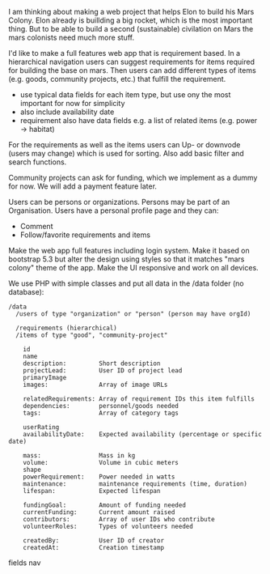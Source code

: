 
I am thinking about making a web project that helps Elon to build his Mars Colony. Elon already is buillding a big rocket, which is the most important thing. But to be able to build a second (sustainable) civilation on Mars the mars colonists need much more stuff.

I'd like to make a full features web app that is requirement based. In a hierarchical navigation users can suggest requirements for items required for building the base on mars. Then users can add different types of items (e.g. goods, community projects, etc.) that fulfill the requirement.

- use typical data fields for each item type, but use ony the most important for now for simplicity
- also include availability date
- requirement also have data fields e.g. a list of related items (e.g. power → habitat)

For the requirements as well as the items users can Up- or downvode (users may change) which is used for sorting. Also add basic filter and search functions.

Community projects can ask for funding, which we implement as a dummy for now. We will add a payment feature later.

Users can be persons or organizations. Persons may be part of an Organisation. Users have a personal profile page and they can:

- Comment
- Follow/favorite requirements and items

Make the web app full features including login system. Make it based on bootstrap 5.3 but alter the design using styles so that it matches "mars colony" theme of the app. Make the UI responsive and work on all devices.

We use PHP with simple classes and put all data in the /data folder (no database):

```
/data
  /users of type "organization" or "person" (person may have orgId)

  /requirements (hierarchical)
  /items of type "good", "community-project"

    id
    name
    description:         Short description
    projectLead:         User ID of project lead
    primaryImage
    images:              Array of image URLs

    relatedRequirements: Array of requirement IDs this item fulfills
    dependencies:        personnel/goods needed
    tags:                Array of category tags

    userRating
    availabilityDate:    Expected availability (percentage or specific date)

    mass:                Mass in kg
    volume:              Volume in cubic meters
    shape
    powerRequirement:    Power needed in watts
    maintenance:         maintenance requirements (time, duration)
    lifespan:            Expected lifespan

    fundingGoal:         Amount of funding needed
    currentFunding:      Current amount raised
    contributors:        Array of user IDs who contribute
    volunteerRoles:      Types of volunteers needed

    createdBy:           User ID of creator
    createdAt:           Creation timestamp
```

fields
nav
